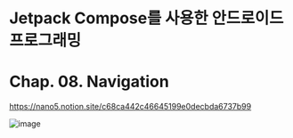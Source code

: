 # Jetpack Compose를 사용한 안드로이드 프로그래밍

# Chap. 08. Navigation

https://nano5.notion.site/c68ca442c46645199e0decbda6737b99

![image](https://github.com/devbwoh/Jet08Navigation/assets/77666026/9f850cd2-1829-4518-b745-99ca192d3854)
